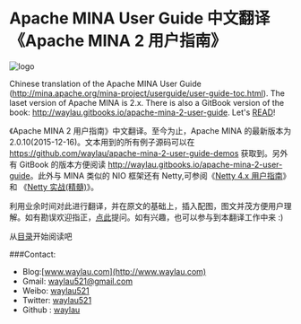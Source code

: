 Apache MINA User Guide 中文翻译《Apache MINA 2 用户指南》 
============

![logo](http://99btgc01.info/uploads/2015/02/mina.jpg)

Chinese translation of the Apache MINA User Guide (http://mina.apache.org/mina-project/userguide/user-guide-toc.html). 
The laset version of Apache MINA is 2.x. There is also a GitBook version of the book: <http://waylau.gitbooks.io/apache-mina-2-user-guide>.
Let's [READ](SUMMARY.md)!

《Apache MINA 2 用户指南》中文翻译。至今为止，Apache MINA 的最新版本为 2.0.10(2015-12-16)。文本用到的所有例子源码可以在<https://github.com/waylau/apache-mina-2-user-guide-demos> 获取到。另外有 GitBook 的版本方便阅读
<http://waylau.gitbooks.io/apache-mina-2-user-guide>。此外与 MINA 类似的 NIO 框架还有 Netty,可参阅《[Netty 4.x 用户指南](https://github.com/waylau/netty-4-user-guide/)》 和 《[Netty 实战(精髓)](https://github.com/waylau/essential-netty-in-action)》。

利用业余时间对此进行翻译，并在原文的基础上，插入配图，图文并茂方便用户理解。如有勘误欢迎指正，[点此](https://github.com/waylau/apache-mina-2.x-user-guide/issues)提问。如有兴趣，也可以参与到本翻译工作中来 :)

从[目录](SUMMARY.md)开始阅读吧

###Contact:

* Blog:[www.waylau.com](http://www.waylau.com)
* Gmail: [waylau521@gmail.com](mailto:waylau521@gmail.com)
* Weibo: [waylau521](http://weibo.com/waylau521)
* Twitter: [waylau521](https://twitter.com/waylau521)
* Github : [waylau](https://github.com/waylau)
